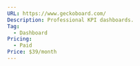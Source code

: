 ```yaml
---
URL: https://www.geckoboard.com/
Description: Professional KPI dashboards.
Tag:
  - Dashboard
Pricing:
  - Paid
Price: $39/month
---
```


